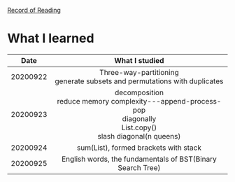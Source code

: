 <link rel="stylesheet" type="text/css" href="style.css">

[Record of Reading](index.html)

# What I learned

| Date | What I studied |
|:---:|:---:|
| 20200922 | Three-way-partitioning<br>generate subsets and permutations with duplicates |
| 20200923 | decomposition<br>reduce memory complexity---append-process-pop<br>diagonally<br>List.copy()<br>slash diagonal(n queens) |
| 20200924 | sum(List), formed brackets with stack |
| 20200925 | English words, the fundamentals of BST(Binary Search Tree) |
